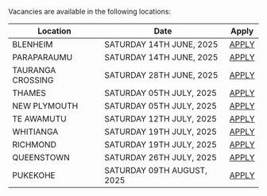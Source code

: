 Vacancies are available in the following locations:

| Location | Date | Apply |
|---|---|---|
|BLENHEIM|SATURDAY 14TH JUNE, 2025| [APPLY](mailto:tfaala@rgis.co.nz?subject=BLENHEIM%20-%20SATURDAY%2014TH%20JUNE) |
|PARAPARAUMU|SATURDAY 14TH JUNE, 2025| [APPLY](mailto:tfaala@rgis.co.nz?subject=PARAPARAUMU%20-%20SATURDAY%2014TH%20JUNE) | 
|TAURANGA CROSSING|SATURDAY 28TH JUNE, 2025| [APPLY](mailto:tfaala@rgis.co.nz?subject=TAURANGA%20CROSSING%20-%20SATURDAY%2028TH%20JUNE) |
|THAMES|SATURDAY 05TH JULY, 2025| [APPLY](mailto:tfaala@rgis.co.nz?subject=THAMES%20-%20SATURDAY%2005TH%20JULY) |
|NEW PLYMOUTH|SATURDAY 05TH JULY, 2025| [APPLY](mailto:tfaala@rgis.co.nz?subject=NEW%20PLYMOUTH%20-%20SATURDAY%2005TH%20JULY) |
|TE AWAMUTU|SATURDAY 12TH JULY, 2025| [APPLY](mailto:tfaala@rgis.co.nz?subject=TE%20AWAMUTU%20-%20SATURDAY%2012TH%20JULY) |
|WHITIANGA|SATURDAY 19TH JULY, 2025| [APPLY](mailto:tfaala@rgis.co.nz?subject=WHITIANGA%20-%20SATURDAY%2019TH%20JULY) |
|RICHMOND|SATURDAY 19TH JULY, 2025| [APPLY](mailto:tfaala@rgis.co.nz?subject=RICHMOND%20-%20SATURDAY%2019TH%20JULY) |
|QUEENSTOWN|SATURDAY 26TH JULY, 2025| [APPLY](mailto:tfaala@rgis.co.nz?subject=QUEENSTOWN%20-%20SATURDAY%2026TH%20JULY) |
|PUKEKOHE|SATURDAY 09TH AUGUST, 2025| [APPLY](mailto:tfaala@rgis.co.nz?subject=PUKEKOHE%20-%20SATURDAY%2009TH%20JULY) |
